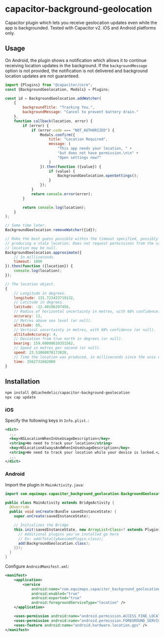 # capacitor-background-geolocation
Capacitor plugin which lets you receive geolocation updates even while the app is backgrounded.
Tested with Capacitor v2. iOS and Android platforms only.

## Usage

On Android, the plugin shows a notification which allows it to continue receiving location updates in the background. If the `backgroundMessage` option is not provided, the notification is not delivered and background location updates are not guaranteed.

```javascript
import {Plugins} from "@capacitor/core";
const {BackgroundGeolocation, Modals} = Plugins;

const id = BackgroundGeolocation.addWatcher(
    {
        backgroundTitle: "Tracking You.",
        backgroundMessage: "Cancel to prevent battery drain."
    },
    function callback(location, error) {
        if (error) {
            if (error.code === "NOT_AUTHORIZED") {
                Modals.confirm({
                    title: "Location Required",
                    message: (
                        "This app needs your location, " +
                        "but does not have permission.\n\n" +
                        "Open settings now?"
                    )
                }).then(function ({value}) {
                    if (value) {
                        BackgroundGeolocation.openSettings();
                    }
                });
            }
            return console.error(error);
        }

        return console.log(location);
    }
);

// Some time later.
BackgroundGeolocation.removeWatcher({id});

// Make the best guess possible within the timeout specified, possibly
// producing a stale location. Does not request permissions from the user. The
// location may be null.
BackgroundGeolocation.approximate({
    // In milliseconds.
    timeout: 1000
}).then(function ({location}) {
    console.log(location);
});

// The location object.
{
    // Longitude in degrees.
    longitude: 131.723423719132,
    // Latitude in degrees.
    latitude: -22.40106297456,
    // Radius of horizontal uncertainty in metres, with 68% confidence.
    accuracy: 11,
    // Metres above sea level (or null).
    altitude: 65,
    // Vertical uncertainty in metres, with 68% confidence (or null).
    altitudeAccuracy: 4,
    // Deviation from true north in degrees (or null).
    bearing: 159.60000610351562,
    // Speed in metres per second (or null).
    speed: 23.51068878173828,
    // Time the location was produced, in milliseconds since the unix epoch.
    time: 1562731602000
}
```

## Installation
```sh
npm install @diachedelic/capacitor-background-geolocation
npx cap update
```

### iOS
Specify the following keys in `Info.plist.`:

```xml
<dict>
  ...
  <key>NSLocationWhenInUseUsageDescription</key>
  <string>We need to track your location</string>
  <key>NSLocationAlwaysAndWhenInUseUsageDescription</key>
  <string>We need to track your location while your device is locked.</string>
  ...
</dict>
```

### Android
Import the plugin in `MainActivity.java`:

```java
import com.equimaps.capacitor_background_geolocation.BackgroundGeolocation;

public class MainActivity extends BridgeActivity {
  @Override
  public void onCreate(Bundle savedInstanceState) {
    super.onCreate(savedInstanceState);

    // Initializes the Bridge
    this.init(savedInstanceState, new ArrayList<Class<? extends Plugin>>() {{
      // Additional plugins you've installed go here
      // Ex: add(TotallyAwesomePlugin.class);
      add(BackgroundGeolocation.class);
    }});
  }
}
```

Configure `AndroidManifest.xml`:
```xml
<manifest>
    <application>
        <service
            android:name="com.equimaps.capacitor_background_geolocation.BackgroundGeolocationService"
            android:enabled="true"
            android:exported="true"
            android:foregroundServiceType="location" />
    </application>

    <uses-permission android:name="android.permission.ACCESS_FINE_LOCATION" />
    <uses-permission android:name="android.permission.FOREGROUND_SERVICE" />
    <uses-feature android:name="android.hardware.location.gps" />
</manifest>
```
